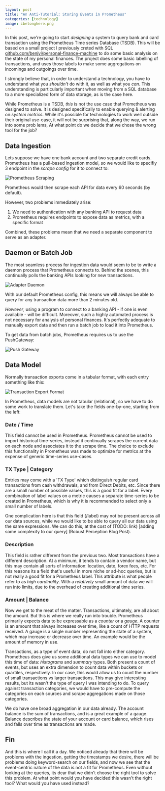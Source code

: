 ```yaml
---
layout: post
title: "An Anti-Tutorial: Storing Events in Prometheus"
categories: [technology]
image: ibelonghere.png
---
```


In this post, we're going to start *designing* a system to query bank and card transaction using the Prometheus Time series Database (TSDB). This will be based on a small project I previously creted with SQL [github.com/benjvi/personal-finance-machine](github.com/benjvi/personal-finance-machine) to do some basic analysis on the state of my personal finances. The project does some basic labelling of transactions, and uses those labels to make some aggregations on incomings and outgoings over time.

I strongly believe that, in order to understand a technology, you have to understand what you *shouldn't* do with it, as well as what you *can*. This understanding is particularly important when moving from a SQL database to a more specialized form of data storage, as is the case here.

While Prometheus is a TSDB, *this* is not the use case that Prometheus was designed to solve. It is designed specifically to enable querying & alerting on *system metrics*. While it's possible for technologies to work well outside their original use-case, it will not be surprising that, along the way, we run into some prob lems, At what point do we decide that we chose the wrong tool for the job?

## Data Ingestion

Lets suppose we have one bank account and two separate credit cards. Prometheus has a pull-based ingestion model, so we would like to specifiy 3 endpoint in the *scrape config* for it to connect to:

<img src="{{site.url}}/img/prometheus-scraping.png" style="display: block;" alt="Prometheus Scraping"/>

Prometheus would then scrape each API for data every 60 seconds (by default).

However, two problems immediately arise:
1. We need to authentication with any banking API to request data
1. Prometheus requires endpoints to expose data as metrics, with a specific format

Combined, these problems mean that we need a separate component to serve as an adapter.

## Daemon or Batch Job

The most seamless process for ingestion data would seem to be to write a daemon process that Prometheus connects to. Behind the scenes, this continually polls the banking APIs looking for new transactions.

![Adapter Daemon]({{site.url}}/img/adapter-daemon.png)

With our default Prometheus config, this means we will always be able to query for any transaction data more than 2 minutes old.

*However*, using a program to connect to a banking API - if one is even available - will be difficult. Moreover, such a highly automated process is not necessary for analysis of personal finances. It's perfectly adequate to manually export data and then run a batch job to load it into Prometheus. 

To get data from batch jobs, Prometheus requires us to use the PushGateway:

![Push Gateway]({{site.url}}/img/push-gateway.png)

## Data Model

Normally transaction exports come in a tabular format, with each entry something like this:

![Transaction Export Format]({{site.url}}/img/transaction-exports-format.png)

In Prometheus, data models are not tabular (relational), so we have to do some work to translate them. Let's take the fields one-by-one, starting from the left:

### Date / Time

This field cannot be used in Prometheus. Prometheus cannot be used to import historical time-series, instead it continually scrapes the current data on each node and associates it to the scrape time. The choice to exclude this functionality in Prometheus was made to optimize for metrics at the expense of generic time-series use-cases.

### TX Type | Category

Entries may come with a 'TX Type' which distinguish regular card transactions from cash withdrawals, and from Direct Debits, etc. Since there are a small number of possible values, this is a good fit for a label. Every combination of label values on a metric causes a separate time-series to be created in Prometheus, which is why it is recommended to select only a small number of labels. 

One complication here is that this field (/label) may not be present across all our data sources, while we would like to be able to query all our data using the same expressions. We can do this, at the cost of (TODO: link) [adding some complexity to our query] (Robust Perception Blog Post).

### Description

This field is rather different from the previous two. Most transactions have a different description. At a minimum, it tends to contain a vendor name, but this may contain all sorts of information: location, date, forex fees, etc. For this reasons its a field that's useful in more niche or ad-hoc queries, but is not really a good fit for a Prometheus label. This attribute is what people refer to as *high cardinality*. With a *relatively* small amount of data we will run into limits, due to the overhead of creating additional time series.

### Amount | Balance 

Now we get to the meat of the matter. Transactions, ultimately, are all about the amount. But this is where we really run into trouble. Prometheus primarily expects data to be expressable as a *counter* or a *gauge*. A counter is an amount that always increases over time, like a count of HTTP requests received. A gauge is a single number representing the state of a system, which may increase or decrease over time. An example would be the amount of memory in use. 

Transactions, as a type of event data, do not fall into either category. Prometheus does give us some additional data types we can use to model this time of data: *histograms* and *summary* types. Both present a count of events, but uses an extra dimension to count data within buckets or quartiles, respectively. In our case, this would allow us to count the number of small transactions vs larger transactions. This may give interesting results, but its wasn't the type of query I was intending to do. To query against transaction categories, we would have to pre-compute the categories on each sources and scrape aggregations made on those categories. 

We do have one broad aggregation in our data already. The account balance is the sum of transactions, and is a great example of a gauge. Balance describes the state of your account or card balance, which rises and falls over time as transactions are made.

## Fin

And this is where I call it a day. We noticed already that there will be problems with the ingestion, getting the timestamps we desire, there will be problems doing keyword-search on our fields, and now we see that the event-centric nature of the data is not a fit for Prometheus. Even without looking at the queries, its dear that we didn't choose the right tool to solve this problem. At what point would you have decided this wasn't the right tool? What would you have used instead?
